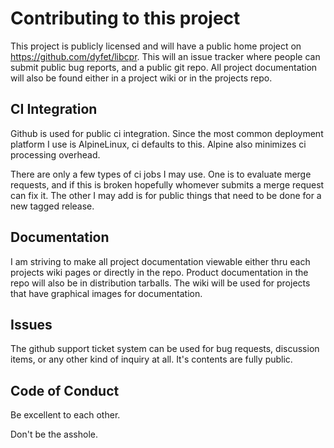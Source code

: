 # Contributing to this project

This project is publicly licensed and will have a public home project on
https://github.com/dyfet/libcpr. This will an issue tracker where people can
submit public bug reports, and a public git repo. All project documentation
will also be found either in a project wiki or in the projects repo.

## CI Integration

Github is used for public ci integration. Since the most common deployment
platform I use is AlpineLinux, ci defaults to this. Alpine also minimizes ci
processing overhead.

There are only a few types of ci jobs I may use. One is to evaluate merge
requests, and if this is broken hopefully whomever submits a merge request can
fix it. The other I may add is for public things that need to be done for a new
tagged release.

## Documentation

I am striving to make all project documentation viewable either thru each
projects wiki pages or directly in the repo. Product documentation in the
repo will also be in distribution tarballs. The wiki will be used for
projects that have graphical images for documentation.

## Issues

The github support ticket system can be used for bug requests, discussion
items, or any other kind of inquiry at all. It's contents are fully public.

## Code of Conduct

Be excellent to each other.

Don't be the asshole.

